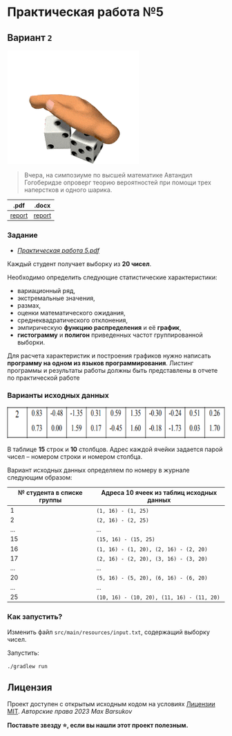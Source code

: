 # Практическая работа №5

## Вариант `2`

<img alt="dice" src="./.resources/dice.gif" height="262">

> Вчера, на симпозиуме по высшей математике Автандил Гогоберидзе опроверг
> теорию вероятностей при помощи трех наперстков и одного шарика.

|.pdf|.docx|
|--- | --- |
| [report](./docs/report.pdf) | [report](./docs/report.docx) |

### Задание

- [_Практическая работа 5.pdf_](./docs/Практическая%20работа%205.pdf)

Каждый студент получает выборку из **20 чисел**.

Необходимо определить следующие статистические характеристики:

- вариационный ряд,
- экстремальные значения,
- размах,
- оценки математического ожидания,
- среднеквадратического отклонения,
- эмпирическую **функцию распределения** и её **график**,
- **гистограмму** и **полигон** приведенных частот группированной выборки.

Для расчета характеристик и построения графиков нужно написать **программу на одном из языков
программирования**. Листинг программы и результаты работы должны быть представлены в отчете
по практической работе

### Варианты исходных данных

<img alt="task" src="./.resources/task.png" height="72">

В таблице **15** строк и **10** столбцов. Адрес каждой ячейки задается парой чисел – 
номером строки и номером столбца.

Вариант исходных данных определяем по номеру в журнале следующим образом:

| № студента в списке группы | Адреса 10 ячеек из таблиц исходных данных |
| --- | --- |
| 1 | `(1, 16) - (1, 25)` |
| 2 | `(2, 16) - (2, 25)` |
| ... | ... |
| 15 | `(15, 16) - (15, 25)` |
| 16 | `(1, 16) - (1, 20), (2, 16) - (2, 20)` |
| 17 | `(2, 16) - (2, 20), (3, 16) - (3, 20)` |
| ... | ... |
| 20 | `(5, 16) - (5, 20), (6, 16) - (6, 20)` |
| ... | ... |
| 25 | `(10, 16) - (10, 20), (11, 16) - (11, 20)` |

### Как запустить?

Изменить файл `src/main/resources/input.txt`, содержащий выборку чисел.

Запустить:

    ./gradlew run

## Лицензия <a name="license"></a>

Проект доступен с открытым исходным кодом на условиях [Лицензии MIT](https://opensource.org/licenses/MIT).
*Авторские права 2023 Max Barsukov*

**Поставьте звезду :star:, если вы нашли этот проект полезным.**
